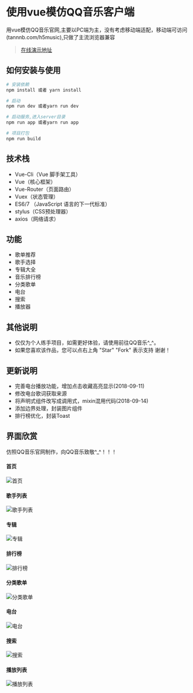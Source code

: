 # 使用vue模仿QQ音乐客户端

用vue模仿QQ音乐官网,主要以PC端为主，没有考虑移动端适配，移动端可访问(tannnb.com/h5music),只做了主流浏览器兼容

> [在线演示地址](http://tannnb.com/pcmusic)

## 如何安装与使用

``` bash
# 安装依赖
npm install 或者 yarn install

# 启动
npm run dev 或者yarn run dev

# 启动服务,进入server目录
npm run app 或者yarn run app

# 项目打包
npm run build
```

## 技术栈

- Vue-Cli（Vue 脚手架工具）
- Vue（核心框架）
- Vue-Router（页面路由）
- Vuex（状态管理）
- ES6/7 （JavaScript 语言的下一代标准）
- stylus（CSS预处理器）
- axios（网络请求）

## 功能

- 歌单推荐
- 歌手选择
- 专辑大全
- 音乐排行榜
- 分类歌单
- 电台
- 搜索
- 播放器

## 其他说明
- 仅仅为个人练手项目，如需更好体验，请使用前往QQ音乐^_^。
- 如果您喜欢该作品，您可以点右上角 "Star" "Fork" 表示支持 谢谢！


## 更新说明
- 完善电台播放功能，增加点击收藏高亮显示(2018-09-11)
- 修改电台歌词获取来源
- 将声明式组件改写成调用式，mixin混用代码(2018-09-14)
- 添加边界处理，封装图片组件
- 排行榜优化，封装Toast

## 界面欣赏

仿照QQ音乐官网制作，向QQ音乐致敬^_^！！！

#### 首页
![首页](https://raw.githubusercontent.com/tannnb/qq_music/master/screenshots/1.jpg)

#### 歌手列表
![歌手列表](https://raw.githubusercontent.com/tannnb/qq_music/master/screenshots/2.jpg)

#### 专辑
![专辑](https://raw.githubusercontent.com/tannnb/qq_music/master/screenshots/3.jpg)

#### 排行榜
![排行榜](https://raw.githubusercontent.com/tannnb/qq_music/master/screenshots/4.jpg)

#### 分类歌单
![分类歌单](https://raw.githubusercontent.com/tannnb/qq_music/master/screenshots/5.jpg)

#### 电台
![电台](https://raw.githubusercontent.com/tannnb/qq_music/master/screenshots/6.jpg)

#### 搜索
![搜索](https://raw.githubusercontent.com/tannnb/qq_music/master/screenshots/7.jpg)

#### 播放列表
![播放列表](https://raw.githubusercontent.com/tannnb/qq_music/master/screenshots/8.jpg)
